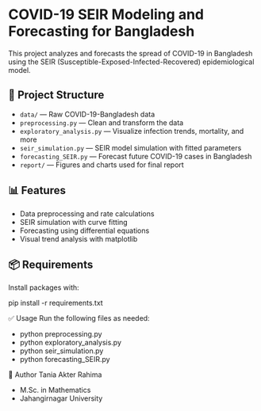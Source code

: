 # COVID-19 SEIR Modeling and Forecasting for Bangladesh

This project analyzes and forecasts the spread of COVID-19 in Bangladesh using the SEIR (Susceptible-Exposed-Infected-Recovered) epidemiological model.

## 📁 Project Structure
- `data/` — Raw COVID-19-Bangladesh data
- `preprocessing.py` — Clean and transform the data
- `exploratory_analysis.py` — Visualize infection trends, mortality, and more
- `seir_simulation.py` — SEIR model simulation with fitted parameters
- `forecasting_SEIR.py` — Forecast future COVID-19 cases in Bangladesh
- `report/` — Figures and charts used for final report

## 📊 Features
- Data preprocessing and rate calculations
- SEIR simulation with curve fitting
- Forecasting using differential equations
- Visual trend analysis with matplotlib

## 📦 Requirements
Install packages with:

pip install -r requirements.txt

✅ Usage
Run the following files as needed:

- python preprocessing.py
- python exploratory_analysis.py
- python seir_simulation.py
- python forecasting_SEIR.py

📌 Author
Tania Akter Rahima
- M.Sc. in Mathematics
- Jahangirnagar University
